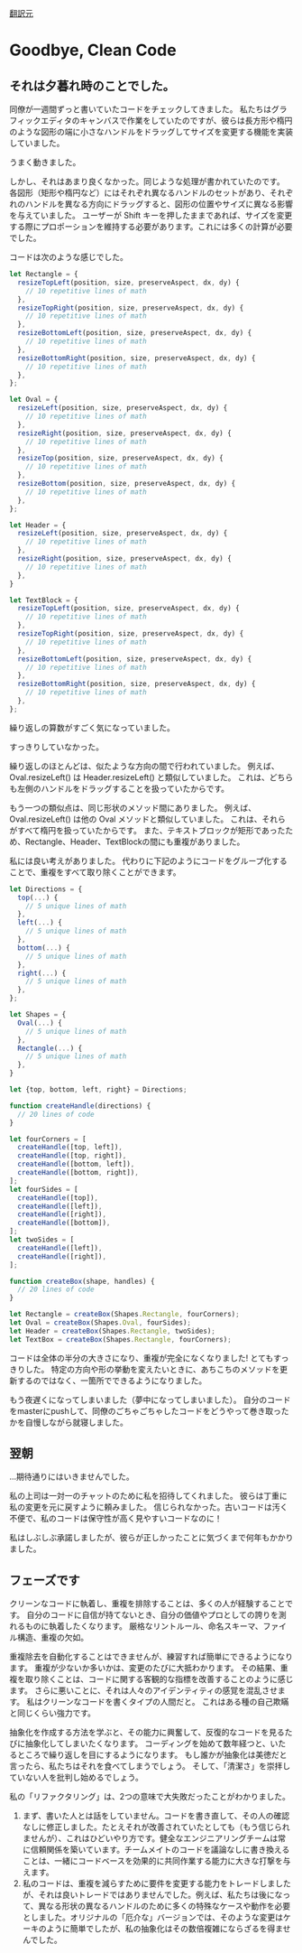 [翻訳元](https://overreacted.io/goodbye-clean-code/)

# Goodbye, Clean Code

## それは夕暮れ時のことでした。

同僚が一週間ずっと書いていたコードをチェックしてきました。
私たちはグラフィックエディタのキャンバスで作業をしていたのですが、彼らは長方形や楕円のような図形の端に小さなハンドルをドラッグしてサイズを変更する機能を実装していました。

うまく動きました。

しかし、それはあまり良くなかった。同じような処理が書かれていたのです。
各図形（矩形や楕円など）にはそれぞれ異なるハンドルのセットがあり、それぞれのハンドルを異なる方向にドラッグすると、図形の位置やサイズに異なる影響を与えていました。
ユーザーが Shift キーを押したままであれば、サイズを変更する際にプロポーションを維持する必要があります。これには多くの計算が必要でした。

コードは次のような感じでした。

```js
let Rectangle = {
  resizeTopLeft(position, size, preserveAspect, dx, dy) {
    // 10 repetitive lines of math
  },
  resizeTopRight(position, size, preserveAspect, dx, dy) {
    // 10 repetitive lines of math
  },
  resizeBottomLeft(position, size, preserveAspect, dx, dy) {
    // 10 repetitive lines of math
  },
  resizeBottomRight(position, size, preserveAspect, dx, dy) {
    // 10 repetitive lines of math
  },
};

let Oval = {
  resizeLeft(position, size, preserveAspect, dx, dy) {
    // 10 repetitive lines of math
  },
  resizeRight(position, size, preserveAspect, dx, dy) {
    // 10 repetitive lines of math
  },
  resizeTop(position, size, preserveAspect, dx, dy) {
    // 10 repetitive lines of math
  },
  resizeBottom(position, size, preserveAspect, dx, dy) {
    // 10 repetitive lines of math
  },
};

let Header = {
  resizeLeft(position, size, preserveAspect, dx, dy) {
    // 10 repetitive lines of math
  },
  resizeRight(position, size, preserveAspect, dx, dy) {
    // 10 repetitive lines of math
  },  
}

let TextBlock = {
  resizeTopLeft(position, size, preserveAspect, dx, dy) {
    // 10 repetitive lines of math
  },
  resizeTopRight(position, size, preserveAspect, dx, dy) {
    // 10 repetitive lines of math
  },
  resizeBottomLeft(position, size, preserveAspect, dx, dy) {
    // 10 repetitive lines of math
  },
  resizeBottomRight(position, size, preserveAspect, dx, dy) {
    // 10 repetitive lines of math
  },
};
```

繰り返しの算数がすごく気になっていました。

すっきりしていなかった。

繰り返しのほとんどは、似たような方向の間で行われていました。
例えば、Oval.resizeLeft() は Header.resizeLeft() と類似していました。
これは、どちらも左側のハンドルをドラッグすることを扱っていたからです。

もう一つの類似点は、同じ形状のメソッド間にありました。
例えば、Oval.resizeLeft() は他の Oval メソッドと類似していました。
これは、それらがすべて楕円を扱っていたからです。
また、テキストブロックが矩形であったため、Rectangle、Header、TextBlockの間にも重複がありました。

私には良い考えがありました。
代わりに下記のようにコードをグループ化することで、重複をすべて取り除くことができます。

```js
let Directions = {
  top(...) {
    // 5 unique lines of math
  },
  left(...) {
    // 5 unique lines of math
  },
  bottom(...) {
    // 5 unique lines of math
  },
  right(...) {
    // 5 unique lines of math
  },
};

let Shapes = {
  Oval(...) {
    // 5 unique lines of math
  },
  Rectangle(...) {
    // 5 unique lines of math
  },
}

let {top, bottom, left, right} = Directions;

function createHandle(directions) {
  // 20 lines of code
}

let fourCorners = [
  createHandle([top, left]),
  createHandle([top, right]),
  createHandle([bottom, left]),
  createHandle([bottom, right]),
];
let fourSides = [
  createHandle([top]),
  createHandle([left]),
  createHandle([right]),
  createHandle([bottom]),
];
let twoSides = [
  createHandle([left]),
  createHandle([right]),
];

function createBox(shape, handles) {
  // 20 lines of code
}

let Rectangle = createBox(Shapes.Rectangle, fourCorners);
let Oval = createBox(Shapes.Oval, fourSides);
let Header = createBox(Shapes.Rectangle, twoSides);
let TextBox = createBox(Shapes.Rectangle, fourCorners);
```

コードは全体の半分の大きさになり、重複が完全になくなりました! とてもすっきりした。
特定の方向や形の挙動を変えたいときに、あちこちのメソッドを更新するのではなく、一箇所でできるようになりました。

もう夜遅くになってしまいました（夢中になってしまいました）。
自分のコードをmasterにpushして、同僚のごちゃごちゃしたコードをどうやって巻き取ったかを自慢しながら就寝しました。

## 翌朝

...期待通りにはいきませんでした。

私の上司は一対一のチャットのために私を招待してくれました。
彼らは丁重に私の変更を元に戻すように頼みました。
信じられなかった。古いコードは汚く不便で、私のコードは保守性が高く見やすいコードなのに！

私はしぶしぶ承諾しましたが、彼らが正しかったことに気づくまで何年もかかりました。

## フェーズです

クリーンなコードに執着し、重複を排除することは、多くの人が経験することです。
自分のコードに自信が持てないとき、自分の価値やプロとしての誇りを測れるものに執着したくなります。
厳格なリントルール、命名スキーマ、ファイル構造、重複の欠如。

重複除去を自動化することはできませんが、練習すれば簡単にできるようになります。
重複が少ないか多いかは、変更のたびに大抵わかります。
その結果、重複を取り除くことは、コードに関する客観的な指標を改善することのように感じます。
さらに悪いことに、それは人々のアイデンティティの感覚を混乱させます。
私はクリーンなコードを書くタイプの人間だと。
これはある種の自己欺瞞と同じくらい強力です。

抽象化を作成する方法を学ぶと、その能力に興奮して、反復的なコードを見るたびに抽象化してしまいたくなります。
コーディングを始めて数年経つと、いたるところで繰り返しを目にするようになります。
もし誰かが抽象化は美徳だと言ったら、私たちはそれを食べてしまうでしょう。
そして、「清潔さ」を崇拝していない人を批判し始めるでしょう。

私の「リファクタリング」は、2つの意味で大失敗だったことがわかりました。

1. まず、書いた人とは話をしていません。コードを書き直して、その人の確認なしに修正しました。たとえそれが改善されていたとしても（もう信じられませんが）、これはひどいやり方です。健全なエンジニアリングチームは常に信頼関係を築いています。チームメイトのコードを議論なしに書き換えることは、一緒にコードベースを効果的に共同作業する能力に大きな打撃を与えます。
2. 私のコードは、重複を減らすために要件を変更する能力をトレードしましたが、それは良いトレードではありませんでした。例えば、私たちは後になって、異なる形状の異なるハンドルのために多くの特殊なケースや動作を必要としました。オリジナルの「厄介な」バージョンでは、そのような変更はケーキのように簡単でしたが、私の抽象化はその数倍複雑にならざるを得ませんでした。

